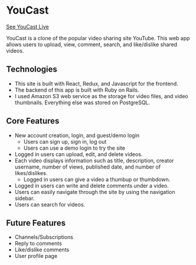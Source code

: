 # YouCast

[See YouCast Live](https://you-cast.herokuapp.com/#/)

YouCast is a clone of the popular video sharing site YouTube. This web app allows users to upload, view, comment, search, and like/dislike shared videos.

## Technologies

* This site is built with React, Redux, and Javascript for the frontend.
* The backend of this app is built with Ruby on Rails.
* I used Amazon S3 web service as the storage for video files, and video thumbnails. Everything else was stored on PostgreSQL.


## Core Features
* New account creation, login, and guest/demo login
  * Users can sign up, sign in, log out
  * Users can use a demo login to try the site
* Logged in users can upload, edit, and delete videos.
* Each video displays information such as title, description, creator username, number of views, published date, and number of likes/dislikes.
  * Logged in users can give a video a thumbup or thumbdown.
* Logged in users can write and delete comments under a video.
* Users can easily navigate through the site by using the navigation sidebar.
* Users can search for videos.

## Future Features
* Channels/Subscriptions
* Reply to comments
* Like/dislike comments
* User profile page
